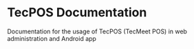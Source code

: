 # TecPOS Documentation
Documentation for the usage of TecPOS (TecMeet POS) in web administration and Android app
